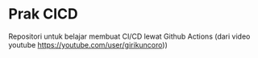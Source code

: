 # Prak CICD
Repositori untuk belajar membuat CI/CD lewat Github Actions (dari video youtube https://youtube.com/user/girikuncoro))
